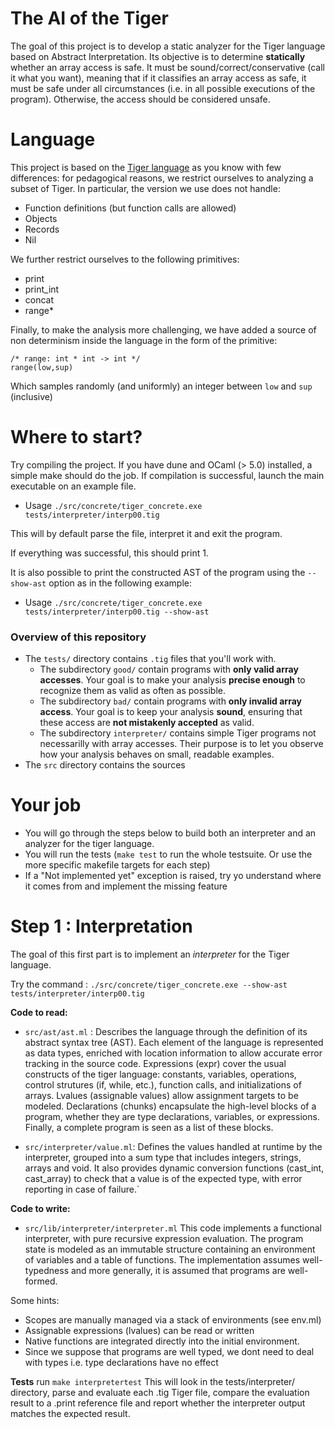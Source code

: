 # The AI of the Tiger
The goal of this project is to develop a static analyzer for the Tiger
language based on Abstract Interpretation.  Its objective is to
determine **statically** whether an array access is safe.  It must be
sound/correct/conservative (call it what you want), meaning that if it
classifies an array access as safe, it must be safe under all
circumstances (i.e. in all possible executions of the
program). Otherwise, the access should be considered unsafe.

# Language
This project is based on the [Tiger
language](https://assignments.lrde.epita.fr/reference_manual/tiger_language_reference_manual/semantics/semantics.html)
as you know with few differences: for pedagogical reasons, we restrict
ourselves to analyzing a subset of Tiger.  In particular, the version
we use does not handle:

- Function definitions (but function calls are allowed)
- Objects
- Records
- Nil

We further restrict ourselves to the following primitives:
- print
- print_int
- concat
- range*

Finally, to make the analysis more challenging, we have added a source of
non determinism inside the language in the form of the primitive:

````
/* range: int * int -> int */
range(low,sup)
```` 

Which samples randomly (and uniformly) an integer between `low` and
`sup` (inclusive)

# Where to start?
Try compiling the project. If you have dune and OCaml (> 5.0) installed, a
simple make should do the job.
If compilation is successful, launch the main executable on an example file.

- Usage `./src/concrete/tiger_concrete.exe tests/interpreter/interp00.tig`

This will by default parse the file, interpret it and exit the program.

If everything was successful, this should print 1.

It is also possible to print the constructed AST of the program using the `--show-ast` option as in the following example: 
- Usage `./src/concrete/tiger_concrete.exe tests/interpreter/interp00.tig --show-ast`

### Overview of this repository
- The `tests/` directory contains `.tig` files that you'll work with.
  * The subdirectory `good/` contain programs with **only valid array accesses**. Your goal is to make your analysis **precise enough** to recognize them as valid as often as possible.
  * The subdirectory `bad/` contain programs with **only invalid array access**. Your goal is to keep your analysis **sound**, ensuring that these access are **not mistakenly accepted** as valid.
  * The subdirectory `interpreter/` contains simple Tiger programs not necessarilly with array accesses. Their purpose is to let you observe how your analysis behaves on small, readable examples.
- The `src` directory contains the sources  

# Your job
- You will go through the steps below to build both an interpreter and an analyzer for the tiger language.
- You will run the tests (`make test` to run the whole testsuite. Or use the more specific makefile targets for each step)
- If a "Not implemented yet" exception is raised, try yo understand where it comes from and implement the missing feature

# Step 1 : Interpretation
The goal of this first part is to implement an *interpreter* for the
Tiger language.

Try the command :
`./src/concrete/tiger_concrete.exe --show-ast tests/interpreter/interp00.tig`

**Code to read:**
- `src/ast/ast.ml` : Describes the language through
the definition of its abstract syntax tree (AST). Each element of the
language is represented as data types, enriched with location
information to allow accurate error tracking in the source
code. Expressions (expr) cover the usual constructs of the tiger
language: constants, variables, operations, control strutures (if,
while, etc.), function calls, and initializations of arrays.
Lvalues ​(assignable values) allow assignment targets to be
modeled. Declarations (chunks) encapsulate the high-level blocks of a
program, whether they are type declarations, variables, or
expressions. Finally, a complete program is seen as a list of these
blocks.

- `src/interpreter/value.ml`: Defines the values ​​ handled at runtime
by the interpreter, grouped into a sum type that includes integers,
strings, arrays and void. It also provides dynamic conversion
functions (cast_int, cast_array) to check that a value is of the
expected type, with error reporting in case of failure.`

**Code to write:**
- `src/lib/interpreter/interpreter.ml`
This code implements a functional interpreter, with pure recursive
expression evaluation. The program state is modeled as an immutable
structure containing an environment of variables and a table of
functions. The implementation assumes well-typedness and more
generally, it is assumed that programs are well-formed.

Some hints:
  - Scopes are manually managed via a stack of environments (see env.ml)
  - Assignable expressions (lvalues) can be read or written
  - Native functions are integrated directly into the initial environment.
  - Since we suppose that programs are well typed, we dont need to deal with types i.e. type declarations have no effect

**Tests**
run `make interpretertest` This will look in the tests/interpreter/
directory, parse and evaluate each .tig Tiger file, compare the
evaluation result to a .print reference file and report whether the
interpreter output matches the expected result.
